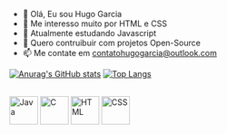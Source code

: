 - 👋 Olá, Eu sou Hugo Garcia
- 👀 Me interesso muito por HTML e CSS
- 🌱 Atualmente estudando Javascript
- 💞️ Quero contruibuir com projetos Open-Source
- 📫 Me contate em contatohugogarcia@outlook.com

[![Anurag's GitHub stats](https://github-readme-stats.vercel.app/api?username=hugogacia360&count_private=true&show_icons=true&theme=radical&count_private=true&layout=compact)](https://github.com/anuraghazra/github-readme-stats)    [![Top Langs](https://github-readme-stats.vercel.app/api/top-langs/?username=hugogacia360&theme=radical&layout=compact)](https://github.com/anuraghazra/github-readme-stats)

<div style "display" inline _block"><br>
<img align="center" alt="Java" height="50" width="50" src="https://raw.githubusercontent.com/jmnote/z-icons/master/svg/java.svg">
<img align="center" alt="C" height="50" width="50" src="https://raw.githubusercontent.com/jmnote/z-icons/master/svg/c.svg">
<img align="center" alt="HTML" height="50" width="50" src="https://camo.githubusercontent.com/c61346fb6ea6a25b03315c7a3655fdf3f0368efed773cc2cf393b3ff26a4a8d2/68747470733a2f2f63646e2e776f726c64766563746f726c6f676f2e636f6d2f6c6f676f732f68746d6c2d312e737667">
<img align="center" alt="CSS" height="50" width="50" src="https://commons.wikimedia.org/wiki/File:CSS3_logo.svg"

